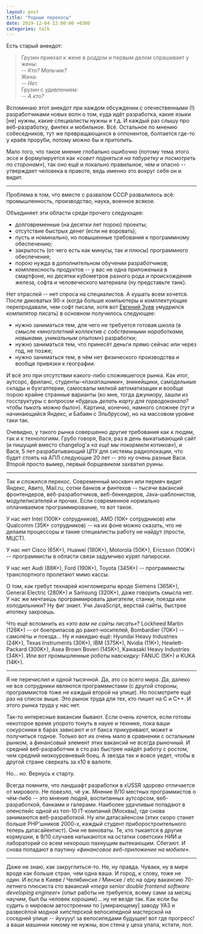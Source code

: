 ```yaml
---
layout: post
title: "Родные перекосы"
date: 2019-12-04 12:00:00 +0300
categories: talk
---
```


Есть старый анекдот:
> Грузин приехал к жене в роддом и первым делом спрашивает у жены:  
> -- *Кто? Мальчик?*  
> Жена:  
> -- *Нет.*  
> Грузин с удивлением:  
> -- *А кто?*

Вспоминаю этот анекдот при каждом обсуждении с отечественными (!) разработчиками новых волн о том, куда идёт разработка, какие языки [не] нужны, какие специалисты нужны и т.д. И каждый раз слышу про веб-разработку, финтех и мобильное. Всё. Остальное по мнению собеседников, тут же превращающихся в оппонентов, болтается где-то у краёв проруби, потому можно бы и притопить.

Мало того, что такое мнение глобально ошибочно (потому тема этого эссе и формулируется как *«совет подняться на табуретку и посмотреть по сторонам»*), так оно ещё и локально правильное, чем и опасно -- утверждает человека в правоте, ведь именно это вокруг себя он и видит.

---

Проблема в том, что вместе с развалом СССР развалилось всё: промышленность, производство, наука, военное всякое.

Объединяет эти области среди прочего следующее:
* долговременные (на десятки лет порою) проекты;
* отсутствие быстрых денег (если не воровать);
* пусть и номинально, но повышенные требования к программному обеспечению;
* закрытость (от чего есть как минусы, так и плюсы) программного обеспечения;
* порою нужда в дополнительном обучении разработчиков;
* комплексность продуктов -- у вас не одна приложенька в смартфоне, но десятки кубометров разного рода и происхождения железа, софта и человеческого материала (ну представьте танк).

Нет отраслей -- нет спроса на специалистов. А кушать всем хочется. После диковатых 90-х (когда больше компьютеры и комплектующие перепродавали, чем софт писали, хотя вот [Евгений Зуев](/2019/07/10/knigi-redkaia-professiia/) умудрился компилятор писать) в основном получилось следующее:
* нужно заниматься тем, для чего не требуется готовая школа (в смысле *«многолетний коллектив с собственными наработками, навыками, уникальным опытом»*) разработки;
* нужно заниматься тем, что принесёт деньги прямо сейчас или через год, не позже;
* нужно заниматься тем, в чём нет физического производства и вообще привязки к географии.

И всё это при отсутствии какого-либо сложившегося рынка. Как итог, аутсорс, фриланс, студенты-*«пэхапэшники»*, эникейщики, самодельные склады и бухгалтерии, самосвалы мелкой автоматизации и вообще порою крайне странные варианты (ко мне, тогда джуниору, зашли из госструктуры с вопросом *«будешь делать карту для горводоканала? чтобы тыкать можно было»*). Картина, конечно, намного сложнее (тут и начинающийся Яндекс, и Бабаян с Эльбрусом), но на массовом уровне таки так.

Очевидно, у такого рынка совершенно другие требования как к людям, так и к технологиям. Грубо говоря, Вася, раз в день выкатывающий сайт (и пишущий вместо changelog'а *«а ещё мы покормили котиков»*), и Вася, 5 лет разрабатывающий ЦПУ для системы радиолокации, что будет стоять на АПЛ следующие 20 лет -- это ну очень разные Васи. Второй просто вымер, первый борщевиком захватил руины.

---

Так и сложился перекос. Современный москвич или пермяч видит Яндекс, Авито, Mail.ru, сотни банков и финтехов -- тысячи вакансий фронтендеров, веб-разработчиков, веб-бекендеров, Java-шаблонистов, модулеписателей и прочих. Если современное нормально оплачиваемое программирование, то вот такое.

У нас нет Intel (100K+ сотрудников), AMD (10K+ сотрудников) или Qualcomm (35K+ сотрудников) -- на их фоне можно сказать, что не делаем процессоры и такие специалисты работу не найдут (прости, МЦСТ).

У нас нет Cisco (65K+), Huawei (180K+), Motorola (50K+), Ericsson (100K+) -- программисты в области связи задумчиво курят папироски.

У нас нет Audi (88K+), Ford (190K+), Toyota (345K+) -- программисты транспортного пролетают мимо кассы.

О том, как гребут технарей конгломераты вроде Siemens (365K+), General Electric (280K+) и Samsung (320K+), даже говорить смысла нет. У нас же мечтаешь программировать двигатели, станки, поезда или холодильники? Ну фиг знает. Учи JavaScript, верстай сайты, быстрее ипотеку закроешь.

Что ещё вспомнить из *«это вам не сайты писать»*? Lockheed Martin (126K+) -- от боеприпасов до ракет-носителей, Bombardier (70K+) -- самолёты и поезда... Ну и накидаю ещё: Hyundai Heavy Industries (24K+), Texas Instruments (30K+), IBM (375K+), Nvidia (11K+), Hewlett-Packard (300K+), Asea Brown Boveri (145K+), Kawasaki Heavy Industries (34K+). Или вот промышленные роботы навскидку: FANUC (5K+) и KUKA (14K+).

---

Я не перечислил и одной тысячной. Да, это со всего мира. Да, далеко не все сотрудники являются программистами (с другой стороны, программистов тоже не каждый второй на улице). Но посмотрите ещё раз на список выше. Это рынок труда для тех, кто пишет на C и C++. И этого рынка труда у нас нет.

Так-то интересные вакансии бывают. Если очень хочется, если готовы некоторое время упорото тонуть в науке и технике, пока ваши сокурсники в барах зависают и от бакса прикуривают, может и получиться годное. Только вот их очень мало в сравнении с остальным рынком, а финансовый элемент этих вакансий не всегда рыночный. И средний веб-разработчик в сто раз быстрее найдёт работу с ростом, чем средний низкоуровневый боец. А звезда так и вовсе уедет, чтобы в другой стране сверкать за x10 в валюте.

Но... но. Вернусь к старту.

Всегда помните, что ландшафт разработки в xUSSR здорово отличается от мирового. Не повезло, чё уж. Мнение 9/10 местных программистов о чём-либо -- это мнение людей, воспитанных аутсорсом, веб-разработкой, банками и галерами. Наиболее удачливые попадают в опенспейс одной из топ-10 IT-компаний [Москвы], где снова занимаются веб-разработкой. Ну или датасайенсом (этих скоро станет больше PHP'шников 2000-х, каждый студент приборостроительного теперь датасайентист). Они не виноваты. Те, кто тыкается в другие кормушки, в 9/10 случаев натыкаются на остатки советских НИИ и лабораторий со всем нехорошо пахнущим вытекающим. Сбегают. И снова попадают в паутину *«финансовое веб-приложение на мобиле»*.

---

Даже не знаю, как закруглиться-то. Не, ну правда. Чуваки, ну в мире вроде как больше стран, чем одна ваша. И город, к слову, тоже не один. И если в Киеве / Челябинске / Минске / etc на одну вакансию 70-летнего плюсиста сто вакансий *«mega senior double frontend software developing engineer»* (опыт работы не требуется, всему сами за месяц научим, был бы человек хорошим)... ну не везде так. Как если бы судить о мировом автостроении по [умирающему] заводу УАЗ и развесёлой модной хипстерской велосипедной мастерской на соседней улице -- йухууу! за велосипедами будущее! вот где прогресс! а ваши машинки никому не нужны, вон стена у цеха упала, кстати, лол.
